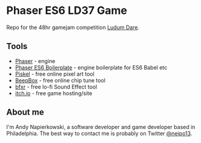 # Phaser ES6 LD37 Game

Repo for the 48hr gamejam competition [Ludum Dare](http://ldjam.com/).

## Tools

* [Phaser](http://phaser.io/) - engine
* [Phaser ES6 Boilerplate](https://github.com/belohlavek/phaser-es6-boilerplate/) - engine boilerplate for ES6 Babel etc
* [Piskel](http://piskelapp.com/) - free online pixel art tool
* [BeepBox](http://beepbox.co/) - free online chip tune tool
* [bfxr](http://www.bfxr.net/) - free lo-fi Sound Effect tool
* [itch.io](https://itch.io/) - free game hosting/site

## About me

I'm Andy Napierkowski, a software developer and game developer based in Philadelphia. The best way to contact me is probably on Twitter [@neipo13](https://twitter.com/neipo13).
